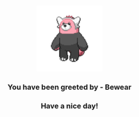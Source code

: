 <p align="center">
            <img src="https://raw.githubusercontent.com/PokeAPI/sprites/master/sprites/pokemon/760.png" width="150" height="150">
          </p>
          <h3 align="center">You have been greeted by - <b>Bewear</b></h3>
          <h3 align="center">Have a nice day!</h3>
        